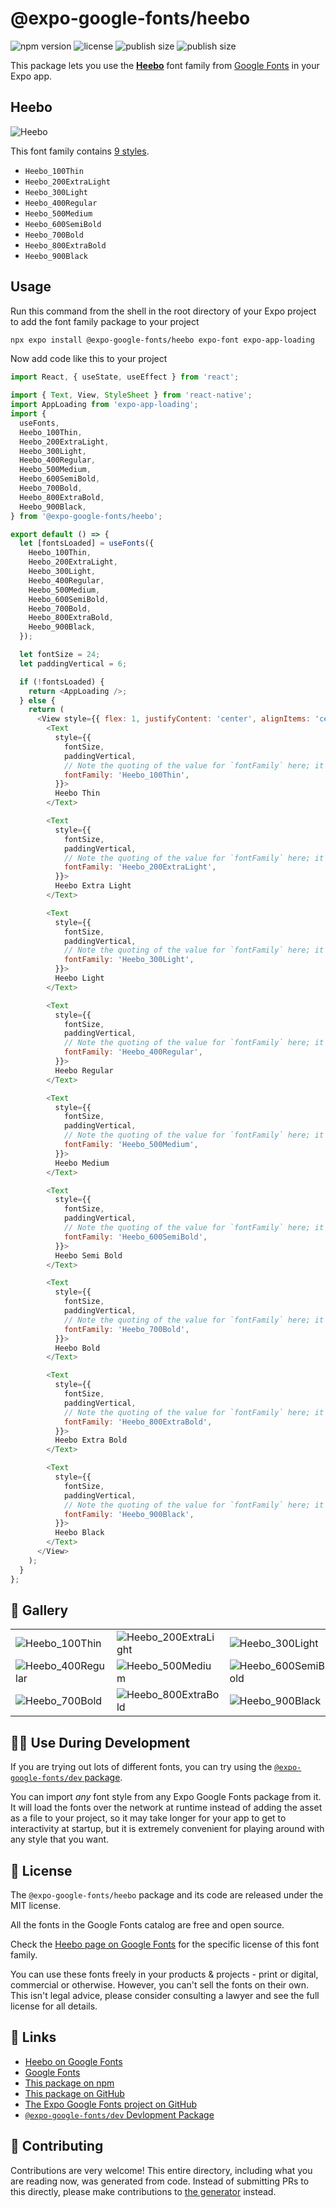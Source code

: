 # @expo-google-fonts/heebo

![npm version](https://flat.badgen.net/npm/v/@expo-google-fonts/heebo)
![license](https://flat.badgen.net/github/license/expo/google-fonts)
![publish size](https://flat.badgen.net/packagephobia/install/@expo-google-fonts/heebo)
![publish size](https://flat.badgen.net/packagephobia/publish/@expo-google-fonts/heebo)

This package lets you use the [**Heebo**](https://fonts.google.com/specimen/Heebo) font family from [Google Fonts](https://fonts.google.com/) in your Expo app.

## Heebo

![Heebo](./font-family.png)

This font family contains [9 styles](#-gallery).

- `Heebo_100Thin`
- `Heebo_200ExtraLight`
- `Heebo_300Light`
- `Heebo_400Regular`
- `Heebo_500Medium`
- `Heebo_600SemiBold`
- `Heebo_700Bold`
- `Heebo_800ExtraBold`
- `Heebo_900Black`

## Usage

Run this command from the shell in the root directory of your Expo project to add the font family package to your project
```sh
npx expo install @expo-google-fonts/heebo expo-font expo-app-loading
```

Now add code like this to your project
```js
import React, { useState, useEffect } from 'react';

import { Text, View, StyleSheet } from 'react-native';
import AppLoading from 'expo-app-loading';
import {
  useFonts,
  Heebo_100Thin,
  Heebo_200ExtraLight,
  Heebo_300Light,
  Heebo_400Regular,
  Heebo_500Medium,
  Heebo_600SemiBold,
  Heebo_700Bold,
  Heebo_800ExtraBold,
  Heebo_900Black,
} from '@expo-google-fonts/heebo';

export default () => {
  let [fontsLoaded] = useFonts({
    Heebo_100Thin,
    Heebo_200ExtraLight,
    Heebo_300Light,
    Heebo_400Regular,
    Heebo_500Medium,
    Heebo_600SemiBold,
    Heebo_700Bold,
    Heebo_800ExtraBold,
    Heebo_900Black,
  });

  let fontSize = 24;
  let paddingVertical = 6;

  if (!fontsLoaded) {
    return <AppLoading />;
  } else {
    return (
      <View style={{ flex: 1, justifyContent: 'center', alignItems: 'center' }}>
        <Text
          style={{
            fontSize,
            paddingVertical,
            // Note the quoting of the value for `fontFamily` here; it expects a string!
            fontFamily: 'Heebo_100Thin',
          }}>
          Heebo Thin
        </Text>

        <Text
          style={{
            fontSize,
            paddingVertical,
            // Note the quoting of the value for `fontFamily` here; it expects a string!
            fontFamily: 'Heebo_200ExtraLight',
          }}>
          Heebo Extra Light
        </Text>

        <Text
          style={{
            fontSize,
            paddingVertical,
            // Note the quoting of the value for `fontFamily` here; it expects a string!
            fontFamily: 'Heebo_300Light',
          }}>
          Heebo Light
        </Text>

        <Text
          style={{
            fontSize,
            paddingVertical,
            // Note the quoting of the value for `fontFamily` here; it expects a string!
            fontFamily: 'Heebo_400Regular',
          }}>
          Heebo Regular
        </Text>

        <Text
          style={{
            fontSize,
            paddingVertical,
            // Note the quoting of the value for `fontFamily` here; it expects a string!
            fontFamily: 'Heebo_500Medium',
          }}>
          Heebo Medium
        </Text>

        <Text
          style={{
            fontSize,
            paddingVertical,
            // Note the quoting of the value for `fontFamily` here; it expects a string!
            fontFamily: 'Heebo_600SemiBold',
          }}>
          Heebo Semi Bold
        </Text>

        <Text
          style={{
            fontSize,
            paddingVertical,
            // Note the quoting of the value for `fontFamily` here; it expects a string!
            fontFamily: 'Heebo_700Bold',
          }}>
          Heebo Bold
        </Text>

        <Text
          style={{
            fontSize,
            paddingVertical,
            // Note the quoting of the value for `fontFamily` here; it expects a string!
            fontFamily: 'Heebo_800ExtraBold',
          }}>
          Heebo Extra Bold
        </Text>

        <Text
          style={{
            fontSize,
            paddingVertical,
            // Note the quoting of the value for `fontFamily` here; it expects a string!
            fontFamily: 'Heebo_900Black',
          }}>
          Heebo Black
        </Text>
      </View>
    );
  }
};

```

## 🔡 Gallery


||||
|-|-|-|
|![Heebo_100Thin](./Heebo_100Thin.ttf.png)|![Heebo_200ExtraLight](./Heebo_200ExtraLight.ttf.png)|![Heebo_300Light](./Heebo_300Light.ttf.png)||
|![Heebo_400Regular](./Heebo_400Regular.ttf.png)|![Heebo_500Medium](./Heebo_500Medium.ttf.png)|![Heebo_600SemiBold](./Heebo_600SemiBold.ttf.png)||
|![Heebo_700Bold](./Heebo_700Bold.ttf.png)|![Heebo_800ExtraBold](./Heebo_800ExtraBold.ttf.png)|![Heebo_900Black](./Heebo_900Black.ttf.png)||


## 👩‍💻 Use During Development

If you are trying out lots of different fonts, you can try using the [`@expo-google-fonts/dev` package](https://github.com/expo/google-fonts/tree/master/font-packages/dev#readme).

You can import *any* font style from any Expo Google Fonts package from it. It will load the fonts
over the network at runtime instead of adding the asset as a file to your project, so it may take longer
for your app to get to interactivity at startup, but it is extremely convenient
for playing around with any style that you want.

## 📖 License

The `@expo-google-fonts/heebo` package and its code are released under the MIT license.

All the fonts in the Google Fonts catalog are free and open source.

Check the [Heebo page on Google Fonts](https://fonts.google.com/specimen/Heebo) for the specific license of this font family.

You can use these fonts freely in your products & projects - print or digital, commercial or otherwise. However, you can't sell the fonts on their own. This isn't legal advice, please consider consulting a lawyer and see the full license for all details.

## 🔗 Links

- [Heebo on Google Fonts](https://fonts.google.com/specimen/Heebo)
- [Google Fonts](https://fonts.google.com/)
- [This package on npm](https://www.npmjs.com/package/@expo-google-fonts/heebo)
- [This package on GitHub](https://github.com/expo/google-fonts/tree/master/font-packages/heebo)
- [The Expo Google Fonts project on GitHub](https://github.com/expo/google-fonts)
- [`@expo-google-fonts/dev` Devlopment Package](https://github.com/expo/google-fonts/tree/master/font-packages/dev)

## 🤝 Contributing

Contributions are very welcome! This entire directory, including what you are reading now, was generated from code. Instead of submitting PRs to this directly, please make contributions to [the generator](https://github.com/expo/google-fonts/tree/master/packages/generator) instead.
